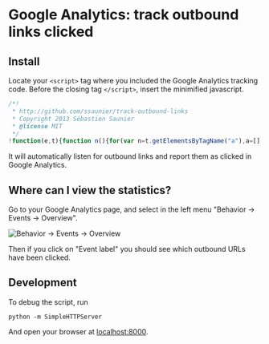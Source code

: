 # Google Analytics: track outbound links clicked

## Install

Locate your `<script>` tag where you included the Google Analytics tracking code.
Before the closing tag `</script>`, insert the minimified javascript.

```js
/*!
 * http://github.com/ssaunier/track-outbound-links
 * Copyright 2013 Sébastien Saunier
 * @license MIT
 */
!function(e,t){function n(){for(var n=t.getElementsByTagName("a"),a=[],r=0;r<n.length;++r){var o=n[r];o.host!=e.location.host&&a.push(o)}return a}function a(n){for(var a=n.srcElement||n.target;a&&("undefined"==typeof a.tagName||"a"!=a.tagName.toLowerCase()||!a.href);)a=a.parentNode;a&&a.href&&(e._gaq&&_gaq.push(["_trackEvent","Outbound link","Click",a.href]),(!a.target||a.target.match(/^_(self|parent|top)$/i))&&(setTimeout(function(){t.location.href=a.href},150),n.preventDefault?n.preventDefault():n.returnValue=!1))}e.addEventListener("load",function(){var e=n();for(var t in e)e[t].addEventListener("click",a)})}(window,document);
```

It will automatically listen for outbound links and report them as clicked in Google Analytics.

## Where can I view the statistics?

Go to your Google Analytics page, and select in the left menu "Behavior -> Events -> Overview".

![Behavior -> Events -> Overview](https://raw.github.com/ssaunier/track-outbound-links/master/img/behavior_events_overview.png)

Then if you click on "Event label" you should see which outbound URLs have been clicked.

## Development

To debug the script, run

    python -m SimpleHTTPServer

And open your browser at [localhost:8000](http://localhost:8000).
